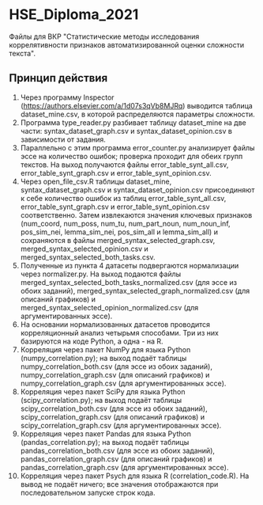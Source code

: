 # HSE_Diploma_2021

Файлы для ВКР "Статистические методы исследования коррелятивности признаков автоматизированной оценки сложности текста".

## Принцип действия

1. Через программу Inspector (https://authors.elsevier.com/a/1d07s3qVb8MJRq) выводится таблица dataset_mine.csv, в которой распределяются параметры сложности.
2. Программа type_reader.py разбивает таблицу dataset_mine на две части: syntax_dataset_graph.csv и syntax_dataset_opinion.csv в зависимости от задания.
3. Параллельно с этим программа error_counter.py анализирует файлы эссе на количество ошибок; проверка проходит для обеих групп текстов. На выход получаются файлы error_table_synt_all.csv, error_table_synt_graph.csv и error_table_synt_opinion.csv.
4. Через open_file_csv.R таблицы dataset_mine, syntax_dataset_graph.csv и syntax_dataset_opinion.csv присоединяют к себе количество ошибок из таблиц error_table_synt_all.csv, error_table_synt_graph.csv и error_table_synt_opinion.csv соответственно. Затем извлекаются значения ключевых признаков (num_coord, num_poss, num_tu, num_part_noun, num_noun_inf, pos_sim_nei, lemma_sim_nei, pos_sim_all и lemma_sim_all) и сохраняются в файлы merged_syntax_selected_graph.csv, merged_syntax_selected_opinion.csv и merged_syntax_selected_both_tasks.csv.
5. Полученные из пункта 4 датасеты подвергаются нормализации через normalizer.py. На выход подаются файлы merged_syntax_selected_both_tasks_normalized.csv (для эссе из обоих заданий), merged_syntax_selected_graph_normalized.csv (для описаний графиков) и merged_syntax_selected_opinion_normalized.csv (для аргументированных эссе).
6. На основании нормализованных датасетов проводится корреляционный анализ четырьмя способами. Три из них базируются на коде Python, а одна - на R.
7. Корреляция через пакет NumPy для языка Python (numpy_correlation.py); на выход подаёт таблицы numpy_correlation_both.csv (для эссе из обоих заданий), numpy_correlation_graph.csv (для описаний графиков) и numpy_correlation_graph.csv (для аргументированных эссе).
8. Корреляция через пакет SciPy для языка Python (scipy_correlation.py); на выход подаёт таблицы scipy_correlation_both.csv (для эссе из обоих заданий), scipy_correlation_graph.csv (для описаний графиков) и scipy_correlation_graph.csv (для аргументированных эссе).
9. Корреляция через пакет Pandas для языка Python (pandas_correlation.py); на выход подаёт таблицы pandas_correlation_both.csv (для эссе из обоих заданий), pandas_correlation_graph.csv (для описаний графиков) и pandas_correlation_graph.csv (для аргументированных эссе).
10. Корреляция через пакет Psych для языка R (correlation_code.R). На вывод не подаёт ничего; все значения отображаются при последовательном запуске строк кода.

